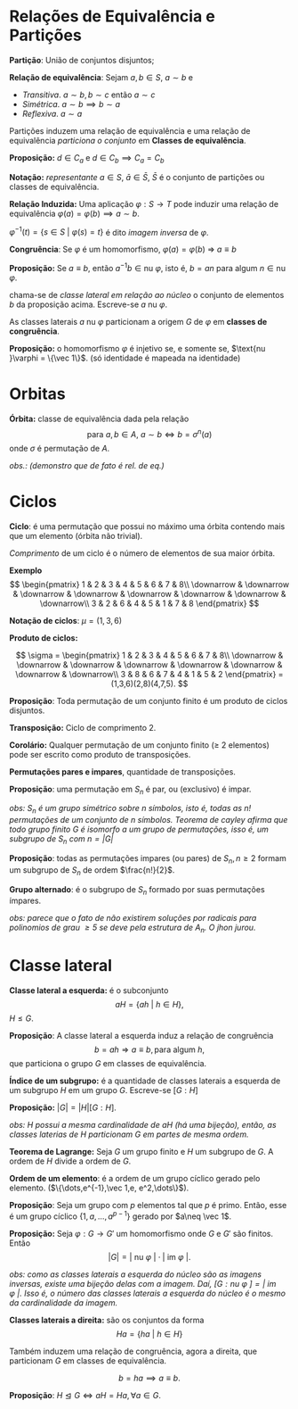 # Relações de Equivalência e Partições

**Partição**: União de conjuntos disjuntos;


**Relação de equivalência**: Sejam $a,b\in S$, $a\sim b$ e

- *Transitiva*. $a\sim b, b\sim c$ então $a\sim c$
- *Simétrica*. $a\sim b \implies b\sim a$
- *Reflexiva*. $a\sim a$

Partições induzem uma relação de equivalência e uma relação de equivalência *particiona o conjunto* em
**Classes de equivalência**.

**Proposição:** $d \in C_a$ e $d \in C_b \implies C_a = C_b$

**Notação:** *representante* $a\in S$, $\bar{a}\in \bar{S}$, $\bar{S}$ é o conjunto de partições ou classes de equivalência.

**Relação Induzida:** Uma aplicação $\varphi: S \longrightarrow T$ pode induzir uma relação de equivalência $\varphi(a)=\varphi(b) \implies a \sim b$.

$\varphi^{-1}(t) = \{s \in S\ | \ \varphi(s) = t\}$ é dito *imagem inversa* de $\varphi$.

**Congruência**: Se $\varphi$ é um homomorfismo, $\varphi(a) = \varphi(b) \ \Rightarrow \ a \equiv b$

**Proposição:** Se $a\equiv b$, então $a^{-1}b\in \text{nu }\varphi$, isto é, $b = an$ para algum $n\in \text{nu }\varphi$.

chama-se de *classe lateral em relação ao núcleo* o conjunto de elementos $b$ da proposição acima. Escreve-se $a \text{ nu }\varphi$.

As classes laterais $a \text{ nu }\varphi$ particionam a origem $G$ de $\varphi$ em **classes de congruência**.


**Proposição:** o homomorfismo $\varphi$ é injetivo se, e somente se, $\text{nu }\varphi = \{\vec 1\}$.
(só identidade é mapeada na identidade)

# Orbitas

**Órbita:** classe de equivalência dada pela relação
$$\text{para }a,b \in A,\ a\sim b \iff b=\sigma^n(a)$$
onde $\sigma$ é permutação de $A$.

*obs.: (demonstro que de fato é rel. de eq.)*

# Ciclos

**Ciclo**: é uma permutação que possui no máximo uma órbita contendo mais que um elemento (órbita não trivial).

*Comprimento* de um ciclo é o número de elementos de sua maior órbita.

**Exemplo**
$$
\begin{pmatrix}
    1 & 2 & 3 & 4 & 5 & 6 & 7 & 8\\
    \downarrow & \downarrow & \downarrow & \downarrow & \downarrow & \downarrow & \downarrow & \downarrow\\
    3 & 2 & 6 & 4 & 5 & 1 & 7 & 8
\end{pmatrix}
$$

**Notação de ciclos**: $\mu = (1,3,6)$

**Produto de ciclos:** 

$$
\sigma = 
\begin{pmatrix}
    1 & 2 & 3 & 4 & 5 & 6 & 7 & 8\\
    \downarrow & \downarrow & \downarrow & \downarrow & \downarrow & \downarrow & \downarrow & \downarrow\\
    3 & 8 & 6 & 7 & 4 & 1 & 5 & 2
\end{pmatrix}
= (1,3,6)(2,8)(4,7,5).
$$

**Proposição**: Toda permutação de um conjunto finito é um produto de ciclos disjuntos.

**Transposição:** Ciclo de comprimento 2.

**Corolário:** Qualquer permutação de um conjunto finito ($\geq$ 2 elementos) pode ser escrito como produto de transposições.

**Permutações pares e impares**, quantidade de transposições.

**Proposição**: uma permutação em $S_n$ é par, ou (exclusivo) é impar.

*obs: $S_n$ é um grupo simétrico sobre $n$ símbolos, isto é, todas as $n!$ permutações de um conjunto de $n$ símbolos. Teorema de cayley afirma que todo grupo finito $G$ é isomorfo a um grupo de permutações, isso é, um subgrupo de $S_n$ com $n=|G|$*

**Proposição**: todas as permutações impares (ou pares) de $S_n, n\geq 2$ formam um subgrupo de $S_n$ de ordem $\frac{n!}{2}$. 

**Grupo alternado**: é o subgrupo de $S_n$ formado por suas permutações ímpares.

*obs: parece que o fato de não existirem soluções por radicais para polinomios de grau $\geq 5$ se deve pela estrutura de $A_n$. O jhon jurou.*

# Classe lateral

**Classe lateral a esquerda:** é o subconjunto 
$$aH = \{ah \ |\  h \in H\},$$ 
$H\leq G$.

**Proposição**: A classe lateral a esquerda induz a relação de congruência
$$b = ah \Rightarrow a \equiv b, \text{para algum } h,$$
que particiona o grupo $G$ em classes de equivalência.

**Índice de um subgrupo:** é a quantidade de classes laterais a esquerda de um subgrupo $H$ em um grupo $G$. Escreve-se $[G:H]$

**Proposição:** $|G| = |H|[G:H]$.

*obs: $H$ possui a mesma cardinalidade de $aH$ (há uma bijeção), então, as classes laterias de $H$ particionam $G$ em partes de mesma ordem.*

**Teorema de Lagrange:** Seja $G$ um grupo finito e $H$ um subgrupo de $G$. A ordem de $H$ divide a ordem de $G$.

**Ordem de um elemento**: é a ordem de um grupo cíclico gerado pelo elemento. ($\{\dots,e^{-1},\vec 1,e, e^2,\dots\}$).

**Proposição**: Seja um grupo com $p$ elementos tal que $p$ é primo. Então, esse é um grupo cíclico $\{1,a,\dots,a^{p-1}\}$ gerado por $a\neq \vec 1$.

**Proposição:** Seja $\varphi: G\longrightarrow G'$ um homomorfismo onde $G$ e $G'$ são finitos. Então
$$|G| = |\text{ nu }\varphi\ |\cdot|\text{ im }\varphi\ |.$$

*obs: como as classes laterais a esquerda do núcleo são as imagens inversas, existe uma bijeção delas com a imagem. Daí, $[G:\text{nu }\varphi\ ] = |\ \text{im }\varphi\ |$. Isso é, o número das classes laterais a esquerda do núcleo é o mesmo da cardinalidade da imagem.*

**Classes laterais a direita:** são os conjuntos da forma
$$Ha = \{ha \ | \ h \in H\}$$

Também induzem uma relação de congruência, agora a direita, que particionam $G$ em classes de equivalência.

$$b = ha \implies a\equiv b.$$

**Proposição**: $H\trianglelefteq G \iff aH = Ha, \forall a \in G.$
